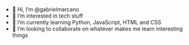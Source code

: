 - 👋 Hi, I’m @gabrielmarcano
- 👀 I’m interested in tech stuff
- 🌱 I’m currently learning Python, JavaScript, HTML and CSS
- 💞️ I’m looking to collaborate on whatever makes me learn interesting things


<!---
- 📫 How to reach me ...
gabrielmarcano/gabrielmarcano is a ✨ special ✨ repository because its `README.md` (this file) appears on your GitHub profile.
You can click the Preview link to take a look at your changes.
--->
